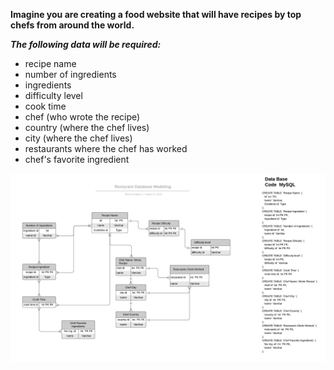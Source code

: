 **Imagine you are creating a food website that will have recipes by top chefs from around the world.** 

***The following data will be required:***

- recipe name
- number of ingredients
- ingredients
- difficulty level
- cook time
- chef (who wrote the recipe)
- country (where the chef lives)
- city (where the chef lives)
- restaurants where the chef has worked
- chef's favorite ingredient

![ERB Database Modeling](./ERB.png)

